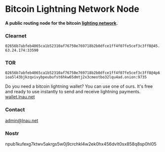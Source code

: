 # Bitcoin Lightning Network Node

#### A public routing node for the bitcoin [lighting network](https://lightning.network/ "The Lightning Network paper is licenced Creative Commons Attribution 4.0 International (CC BY 4.0).").

### Clearnet

`02656b7abfeb4065ca1b52310af76750e769718b2b0dfce1ff4f07fe5cef3c3ff8@45.63.24.174:33590`

### TOR

`02656b7abfeb4065ca1b52310af76750e769718b2b0dfce1ff4f07fe5cef3c3ff8@4p6ioa5l43bjkzqvivybpeubufst6hkw65dmtj2x3cmeotbo32lqu4ad.onion:9735`

Do you need a bitcoin lightning wallet? You can use one of ours. It's free and ready to use instantly to send and receive lightning payments. [wallet.lnau.net](https://wallet.lnau.net "Free Bitcoin Lightning Network Wallet")

### Contact

admin@lnau.net

### Nostr

npub1kufexg7ktwv5akrgs5w0j9crchkl4w2ek0hx456dvlt0sx858q8sp0hl05


